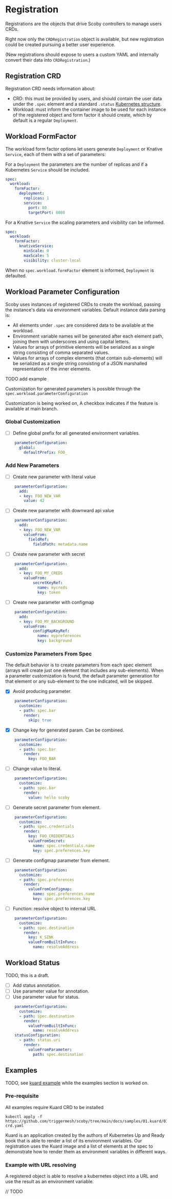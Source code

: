 # Registration

Registrations are the objects that drive Scoby controllers to manage users CRDs.

Right now only the `CRDRegistration` object is available, but new registration could be created pursuing a better user experience.

(New registrations should expose to users a custom YAML and internally convert their data into `CRDRegistration`.)

## Registration CRD

Registration CRD needs information about:

- CRD: this must be provided by users, and should contain the user data under the `.spec` element and a standard `.status` [Kubernetes structure](https://github.com/kubernetes/community/blob/master/contributors/devel/sig-architecture/api-conventions.md#spec-and-status).
- Workload: must inform the container image to be used for each instance of the registered object and form factor it should create, which by default is a regular `Deployment`.

## Workload FormFactor

The workload form factor options let users generate `Deployment` or Knative `Service`, each of them with a set of parameters:

For a `Deployment` the parameters are the number of replicas and if a Kubernetes `Service` should be included.

```yaml
spec:
  workload:
    formFactor:
      deployment:
        replicas: 1
        service:
          port: 80
          targetPort: 8080
```

For a Knative `Service` the scaling parameters and visibility can be informed.

```yaml
spec:
  workload:
    formFactor:
      knativeService:
        minScale: 0
        maxScale: 5
        visibility: cluster-local
```

When no `spec.workload.formFactor` element is informed, `Deployment` is defaulted.

## Workload Parameter Configuration

Scoby uses instances of registered CRDs to create the workload, passing the instance's data via environment variables. Default instance data parsing is:

- All elements under `.spec` are considered data to be available at the workload.
- Environment variable names will be generated after each element path, joining them with underscores and using capital letters.
- Values for arrays of primitive elements will be serialized as a single string consisting of comma separated values.
- Values for arrays of complex elements (that contain sub-elements) will be serialized as a single string consisting of a JSON marshalled representation of the inner elements.

TODO add example

Customization for generated parameters is possible through the `spec.workload.parameterConfiguration`

Customization is being worked on, A checkbox indicates if the feature is available at main branch.

### Global Customization

- [ ] Define global prefix for all generated environment variables.

```yaml
    parameterConfiguration:
      global:
        defaultPrefix: FOO_
```

### Add New Parameters

- [ ] Create new parameter with literal value

```yaml
    parameterConfiguration:
      add:
      - key: FOO_NEW_VAR
        value: 42
```

- [ ] Create new parameter with downward api value

```yaml
    parameterConfiguration:
      add:
      - key: FOO_NEW_VAR
        valueFrom:
          fieldRef:
            fieldPath: metadata.name
```

- [ ] Create new parameter with secret

```yaml
    parameterConfiguration:
      add:
      - key: FOO_MY_CREDS
        valueFrom:
            secretKeyRef:
              name: mycreds
              key: token
```

- [ ] Create new parameter with configmap

```yaml
    parameterConfiguration:
      add:
      - key: FOO_MY_BACKGROUND
        valueFrom:
            configMapKeyRef:
              name: mypreferences
              key: background
```

### Customize Parameters From Spec

The default behavior is to create parameters from each spec element (arrays will create just one element that includes any sub-elements). When a parameter customization is found, the default parameter generation for that element or any sub-element to the one indicated, will be skipped.

- [x] Avoid producing parameter.

```yaml
    parameterConfiguration:
      customize:
      - path: spec.bar
        render:
          skip: true
```

- [x] Change key for generated param. Can be combined.

```yaml
    parameterConfiguration:
      customize:
      - path: spec.bar
        render:
          key: FOO_BAR
```

- [ ] Change value to literal.

```yaml
    parameterConfiguration:
      customize:
      - path: spec.bar
        render:
          value: hello scoby
```

- [ ] Generate secret parameter from element.

```yaml
    parameterConfiguration:
      customize:
      - path: spec.credentials
        render:
          key: FOO_CREDENTIALS
          valueFromSecret:
            name: spec.credentials.name
            key: spec.preferences.key
```

- [ ] Generate configmap parameter from element.

```yaml
    parameterConfiguration:
      customize:
      - path: spec.preferences
        render:
          valueFromConfigmap:
            name: spec.preferences.name
            key: spec.preferences.key
```

- [ ] Function: resolve object to internal URL

```yaml
    parameterConfiguration:
      customize:
      - path: spec.destination
        render:
          key: K_SINK
          valueFromBuiltInFunc:
            name: resolveAddress
```

## Workload Status

TODO, this is a draft.

- [ ] Add status annotation.
- [ ] Use parameter value for annotation.
- [ ] Use parameter value for status.

```yaml
    parameterConfiguration:
      customize:
      - path: spec.destination
        render:
          valueFromBuiltInFunc:
            name: resolveAddress
    statusConfiguration:
      - path: status.uri
        render:
          valueFromParameter:
            path: spec.destination
```

## Examples

TODO, see [kuard example](https://github.com/triggermesh/scoby/tree/main/docs/samples/01.kuard) while the examples section is worked on.

### Pre-requisite

All examples require Kuard CRD to be installed

```console
kubectl apply -f https://github.com/triggermesh/scoby/tree/main/docs/samples/01.kuard/01.kuard-crd.yaml
```

Kuard is an application created by the authors of Kubernetes Up and Ready book that is able to render a list of its environment variables. Our registration uses the Kuard image and a list of elements at the spec to demonstrate how to render them as environment variables in different ways.

### Example with URL resolving

A registered object is able to resolve a kubernetes object into a URL and use the result as an environment variable.

// TODO
